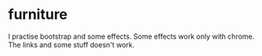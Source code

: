 # furniture

I practise bootstrap and some effects. 
Some effects work only  with chrome.
The links and some stuff doesn't work.
